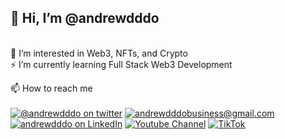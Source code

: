 ## 👋 Hi, I’m @andrewdddo
<br>💬 I’m interested in Web3, NFTs, and Crypto
<br>⚡ I’m currently learning Full Stack Web3 Development

📫 How to reach me
<br>
<br>
<a href="https://twitter.com/andrewdddo">![@andrewdddo on twitter](https://img.shields.io/badge/Twitter-1DA1F2?style=for-the-badge&logo=twitter&logoColor=white)</a>
<a href="mailto:andrewdddobusiness@gmail.com">![andrewdddobusiness@gmail.com](https://img.shields.io/badge/Gmail-D14836?style=for-the-badge&logo=gmail&logoColor=white)</a>
<a href="https://www.linkedin.com/in/andrewdddo/">![andrewdddo on LinkedIn](https://img.shields.io/badge/LinkedIn-0077B5?style=for-the-badge&logo=linkedin&logoColor=white)</a>
<a href="https://www.youtube.com/channel/UCLPAUfytUgzLdPZqCo_xPiA">![Youtube Channel](https://img.shields.io/badge/YouTube-FF0000?style=for-the-badge&logo=youtube&logoColor=white)</a>
<a href="https://www.tiktok.com/@andrewdddo">![TikTok](https://img.shields.io/badge/TikTok-%23000000.svg?style=for-the-badge&logo=TikTok&logoColor=white)</a>
